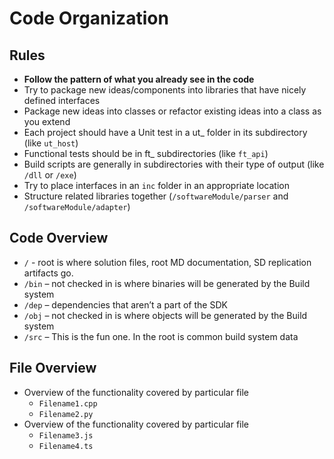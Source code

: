 # Code Organization

## Rules

- **Follow the pattern of what you already see in the code**
- Try to package new ideas/components into libraries that have nicely defined interfaces
- Package new ideas into classes or refactor existing ideas into a class as you extend
- Each project should have a Unit test in a ut_ folder in its subdirectory (like `ut_host`)
- Functional tests should be in ft_ subdirectories (like `ft_api`)
- Build scripts are generally in subdirectories with their type of output (like `/dll` or `/exe`)
- Try to place interfaces in an `inc` folder in an appropriate location
- Structure related libraries together (`/softwareModule/parser` and `/softwareModule/adapter`)

## Code Overview
* `/` - root is where solution files, root MD documentation, SD replication artifacts go.
* `/bin` – not checked in is where binaries will be generated by the Build system
* `/dep` – dependencies that aren’t a part of the SDK
* `/obj` – not checked in is where objects will be generated by the Build system
* `/src` – This is the fun one. In the root is common build system data

## File Overview

* Overview of the functionality covered by particular file
	* `Filename1.cpp`
	* `Filename2.py`
* Overview of the functionality covered by particular file
	* `Filename3.js`
	* `Filename4.ts`
